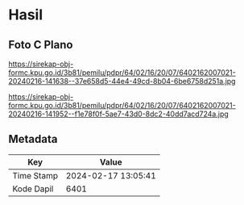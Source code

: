 # Hasil

## Foto C Plano

https://sirekap-obj-formc.kpu.go.id/3b81/pemilu/pdpr/64/02/16/20/07/6402162007021-20240216-141638--37e658d5-44e4-49cd-8b04-6be6758d251a.jpg

https://sirekap-obj-formc.kpu.go.id/3b81/pemilu/pdpr/64/02/16/20/07/6402162007021-20240216-141952--f1e78f0f-5ae7-43d0-8dc2-40dd7acd724a.jpg


## Metadata

| Key        | Value               |
| ---------- | ------------------- |
| Time Stamp | 2024-02-17 13:05:41 |
| Kode Dapil | 6401                |



